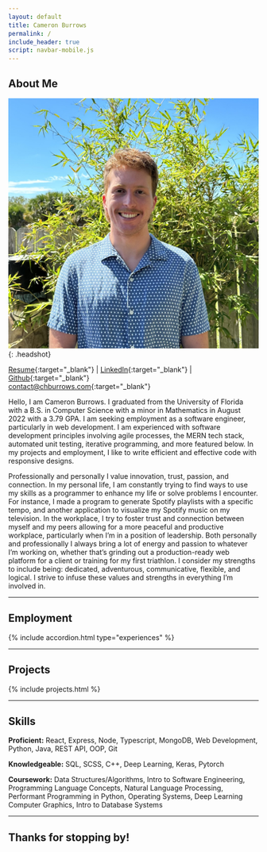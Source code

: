 ```yaml
---
layout: default
title: Cameron Burrows
permalink: /
include_header: true
script: navbar-mobile.js
---
```


## About Me

![Headshot](/assets/images/headshot.jpg){: .headshot}

[Resume](/assets/files/resume.pdf){:target="\_blank"}
|
[LinkedIn](https://www.linkedin.com/in/chburrows){:target="\_blank"}
|
[Github](https://github.com/cburrows1){:target="\_blank"}  
[contact@chburrows.com](mailto:contact@chburrows.com){:target="\_blank"}

Hello, I am Cameron Burrows. I graduated from the University of Florida with a B.S. in Computer Science with a minor in Mathematics in August 2022 with a 3.79 GPA. I am seeking employment as a software engineer, particularly in web development. I am experienced with software development principles involving agile processes, the MERN tech stack, automated unit testing, iterative programming, and more featured below. In my projects and employment, I like to write efficient and effective code with responsive designs.

Professionally and personally I value innovation, trust, passion, and connection. In my personal life, I am constantly trying to find ways to use my skills as a programmer to enhance my life or solve problems I encounter. For instance, I made a program to generate Spotify playlists with a specific tempo, and another application to visualize my Spotify music on my television. In the workplace, I try to foster trust and connection between myself and my peers allowing for a more peaceful and productive workplace, particularly when I’m in a position of leadership. Both personally and professionally I always bring a lot of energy and passion to whatever I’m working on, whether that’s grinding out a production-ready web platform for a client or training for my first triathlon. I consider my strengths to include being: dedicated, adventurous, communicative, flexible, and logical. I strive to infuse these values and strengths in everything I’m involved in.

---

## Employment

{% include accordion.html type="experiences" %}

---

## Projects

{% include projects.html %}

---

## Skills

**Proficient:** React, Express, Node, Typescript, MongoDB, Web Development, Python, Java, REST API, OOP, Git

**Knowledgeable:** SQL, SCSS, C++, Deep Learning, Keras, Pytorch

**Coursework:** Data Structures/Algorithms, Intro to Software Engineering, Programming Language Concepts, Natural Language Processing, Performant Programming in Python, Operating Systems, Deep Learning Computer Graphics, Intro to Database Systems

---

## Thanks for stopping by!
